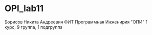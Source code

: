 # OPI_lab11
Борисов 
Никита 
Андреевич 
ФИТ
Программная Инженирия "ОПИ"
1 курс, 9 группа, 1 подгруппа 
